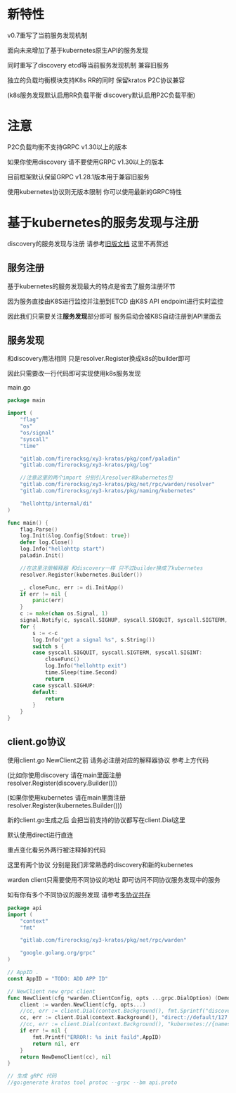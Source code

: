 # 新特性
v0.7重写了当前服务发现机制

面向未来增加了基于kubernetes原生API的服务发现

同时重写了discovery etcd等当前服务发现机制 兼容旧服务

独立的负载均衡模块支持K8s RR的同时 保留kratos P2C协议兼容

(k8s服务发现默认启用RR负载平衡 discovery默认启用P2C负载平衡)

# 注意
P2C负载均衡不支持GRPC v1.30以上的版本

如果你使用discovery 请不要使用GRPC v1.30以上的版本

目前框架默认保留GRPC v1.28.1版本用于兼容旧服务

使用kubernetes协议则无版本限制 你可以使用最新的GRPC特性

# 基于kubernetes的服务发现与注册
discovery的服务发现与注册 请参考[旧版文档](../warden.md) 这里不再赘述

## 服务注册
基于kubernetes的服务发现最大的特点是省去了服务注册环节 

因为服务直接由K8S进行监控并注册到ETCD 由K8S API endpoint进行实时监控

因此我们只需要关注**服务发现**部分即可 服务启动会被K8S自动注册到API里面去

## 服务发现

和discovery用法相同 只是resolver.Register换成k8s的builder即可

因此只需要改一行代码即可实现使用k8s服务发现

main.go
```go
package main

import (
	"flag"
	"os"
	"os/signal"
	"syscall"
	"time"

	"gitlab.com/firerocksg/xy3-kratos/pkg/conf/paladin"
	"gitlab.com/firerocksg/xy3-kratos/pkg/log"

	//注意这里的两个import 分别引入resolver和kubernetes包
	"gitlab.com/firerocksg/xy3-kratos/pkg/net/rpc/warden/resolver"
	"gitlab.com/firerocksg/xy3-kratos/pkg/naming/kubernetes"

	"hellohttp/internal/di"
)

func main() {
	flag.Parse()
	log.Init(&log.Config{Stdout: true}) 
	defer log.Close()
	log.Info("hellohttp start")
	paladin.Init()

	//在这里注册解释器 和discovery一样 只不过builder换成了kubernetes
	resolver.Register(kubernetes.Builder())

	_, closeFunc, err := di.InitApp()
	if err != nil {
		panic(err)
	}
	c := make(chan os.Signal, 1)
	signal.Notify(c, syscall.SIGHUP, syscall.SIGQUIT, syscall.SIGTERM, syscall.SIGINT)
	for {
		s := <-c
		log.Info("get a signal %s", s.String())
		switch s {
		case syscall.SIGQUIT, syscall.SIGTERM, syscall.SIGINT:
			closeFunc()
			log.Info("hellohttp exit")
			time.Sleep(time.Second)
			return
		case syscall.SIGHUP:
		default:
			return
		}
	}
}

```

## client.go协议
使用client.go NewClient之前 请务必注册对应的解释器协议 参考上方代码

(比如你使用discovery 请在main里面注册 resolver.Register(discovery.Builder()))

(如果你使用kubernetes 请在main里面注册 resolver.Register(kubernetes.Builder()))

新的client.go生成之后 会把当前支持的协议都写在client.Dial这里

默认使用direct进行直连

重点变化看另外两行被注释掉的代码

这里有两个协议 分别是我们非常熟悉的discovery和新的kubernetes

warden client只需要使用不同协议的地址 即可访问不同协议服务发现中的服务

如有你有多个不同协议的服务发现 请参考[多协议共存](multi-protocol-with-wardenclient.md)

```go
package api
import (
	"context"
	"fmt"

	"gitlab.com/firerocksg/xy3-kratos/pkg/net/rpc/warden"

	"google.golang.org/grpc"
)

// AppID .
const AppID = "TODO: ADD APP ID"

// NewClient new grpc client
func NewClient(cfg *warden.ClientConfig, opts ...grpc.DialOption) (DemoClient, error) {
	client := warden.NewClient(cfg, opts...)
	//cc, err := client.Dial(context.Background(), fmt.Sprintf("discovery://default/%s", AppID))
	cc, err := client.Dial(context.Background(), "direct://default/127.0.0.1:9000")
	//cc, err := client.Dial(context.Background(), "kubernetes://{namespace}/{servicename}:{portname}")
	if err != nil {
        fmt.Printf("ERROR!: %s init faild",AppID)
		return nil, err
	}
	return NewDemoClient(cc), nil
}

// 生成 gRPC 代码
//go:generate kratos tool protoc --grpc --bm api.proto

```